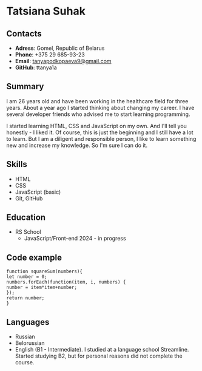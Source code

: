 # Tatsiana Suhak

## Contacts
- **Adress**: Gomel, Republic of Belarus
- **Phone**: +375 29 685-93-23
- **Email**: tanyapodkopaeva9@gmail.com
- **GitHub**: ttanya1a

## Summary
I am 26 years old and have been working
 in the healthcare field for three years.
About a year ago I started thinking about changing
my career. I have several developer friends who
advised me to start learning programming.


I started learning HTML, CSS and JavaScript on my own. 
And I'll tell you honestly - I liked it. Of course,
this is just the beginning and I still have a lot to learn.
But I am a diligent and responsible person,
I like to learn something new and increase my knowledge.
So I'm sure I can do it.

## Skills
- HTML
- CSS
- JavaScript (basic)
- Git, GitHub

## Education
- RS School
  - JavaScript/Front-end 2024 - in progress

## Code example
```
function squareSum(numbers){
let number = 0;
numbers.forEach(function(item, i, numbers) {
number = item*item+number;
});
return number;
}
```

## Languages
- Russian
- Belorussian
- English (B1 - Intermediate). I studied at a
language school Streamline. Started studying B2, 
but for personal reasons did not complete the course.